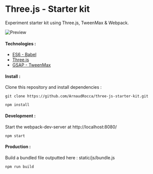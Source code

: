 # Three.js - Starter kit

Experiment starter kit using Three.js, TweenMax & Webpack.

![Preview](http://lab.arnaudrocca.fr/previews/three-js-starter-kit-preview.gif)

#### Technologies :

* [ES6 - Babel](https://github.com/babel/babel)
* [Three.js](https://github.com/mrdoob/three.js)
* [GSAP - TweenMax](http://greensock.com/tweenmax)

#### Install :

Clone this repository and install dependencies :
```shell
git clone https://github.com/ArnaudRocca/three-js-starter-kit.git
```
```shell
npm install
```

#### Development :

Start the webpack-dev-server at http://localhost:8080/
```shell
npm start
```

#### Production :

Build a bundled file outputted here : static/js/bundle.js
```shell
npm run build
```
